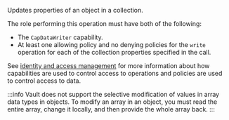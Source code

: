 Updates properties of an object in a collection.

The role performing this operation must have both of the following:
- The `CapDataWriter` capability.
- At least one allowing policy and no denying policies for the `write` operation for each of the collection properties
  specified in the call.

See [identity and access management](/data-security/identity-and-access-management) for more information about how
capabilities are used to control access to operations and policies are used to control access to data.

:::info
Vault does not support the selective modification of values in array data types in objects. To modify an array in an object, you must read the entire array, change it locally, and then provide the whole array back.
:::